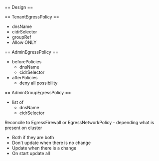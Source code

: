 == Design ==

== TenantEgressPolicy ==
- dnsName
- cidrSelector
- groupRef
- Allow ONLY

== AdminEgressPolicy ==
- beforePolicies
  - dnsName
  - cidrSelector
- afterPolicies
  - deny all possibility

== AdminGroupEgressPolicy ==
- list of
  - dnsName
  - cidrSelector

Reconcile to EgressFirewall or EgressNetworkPolicy - depending what is present on cluster
- Both if they are both
- Don't update when there is no change
- Update when there is a change
- On start update all